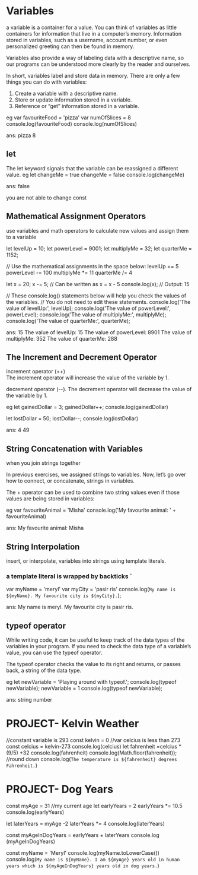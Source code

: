 # Variables

a variable is a container for a value. You can think of variables as little containers for information that live in a computer’s memory. Information stored in variables, such as a username, account number, or even personalized greeting can then be found in memory.

Variables also provide a way of labeling data with a descriptive name, so our programs can be understood more clearly by the reader and ourselves.

In short, variables label and store data in memory. There are only a few things you can do with variables:

1. Create a variable with a descriptive name.
2. Store or update information stored in a variable.
3. Reference or “get” information stored in a variable.

eg
var favouriteFood = 'pizza'
var numOfSlices = 8
console.log(favouriteFood)
console.log(numOfSlices)

ans:
pizza
8

## let

The let keyword signals that the variable can be reassigned a different value.
eg
let changeMe = true
changeMe = false
console.log(changeMe)

ans: false

you are not able to change const

## Mathematical Assignment Operators

use variables and math operators to calculate new values and assign them to a variable

let levelUp = 10;
let powerLevel = 9001;
let multiplyMe = 32;
let quarterMe = 1152;

// Use the mathematical assignments in the space below:
levelUp += 5
powerLevel -= 100
multiplyMe \*= 11
quarterMe /= 4

let x = 20;
x -= 5; // Can be written as x = x - 5
console.log(x); // Output: 15

// These console.log() statements below will help you check the values of the variables.
// You do not need to edit these statements.
console.log('The value of levelUp:', levelUp);
console.log('The value of powerLevel:', powerLevel);
console.log('The value of multiplyMe:', multiplyMe);
console.log('The value of quarterMe:', quarterMe);

ans:
15
The value of levelUp: 15
The value of powerLevel: 8901
The value of multiplyMe: 352
The value of quarterMe: 288

## The Increment and Decrement Operator

increment operator (++)  
The increment operator will increase the value of the variable by 1.

decrement operator (--).
The decrement operator will decrease the value of the variable by 1.

eg
let gainedDollar = 3;
gainedDollar++;
console.log(gainedDollar)

let lostDollar = 50;
lostDollar--;
console.log(lostDollar)

ans:
4
49

## String Concatenation with Variables

when you join strings together

In previous exercises, we assigned strings to variables. Now, let’s go over how to connect, or concatenate, strings in variables.

The + operator can be used to combine two string values even if those values are being stored in variables:

eg
var favouriteAnimal = 'Misha'
console.log('My favourite animal: ' + favouriteAnimal)

ans:
My favourite animal: Misha

## String Interpolation

insert, or interpolate, variables into strings using template literals.

### a template literal is wrapped by backticks `

var myName = 'meryl'
var myCity = 'pasir ris'
console.log(`My name is ${myName}. My favourite city is ${myCity}.`);

ans:
My name is meryl. My favourite city is pasir ris.

## typeof operator

While writing code, it can be useful to keep track of the data types of the variables in your program. If you need to check the data type of a variable’s value, you can use the typeof operator.

The typeof operator checks the value to its right and returns, or passes back, a string of the data type.

eg
let newVariable = 'Playing around with typeof.';
console.log(typeof newVariable);
newVariable = 1
console.log(typeof newVariable);

ans:
string
number

# PROJECT- Kelvin Weather

//constant variable is 293
const kelvin = 0
//var celcius is less than 273
const celcius = kelvin-273
console.log(celcius)
let fahrenheit =celcius \* (9/5) +32
console.log(fahrenheit)
console.log(Math.floor(fahrenheit));
//round down
console.log(`The temperature is ${fahrenheit} degrees Fahrenheit.`)

# PROJECT- Dog Years

const myAge = 31
//my current age
let earlyYears = 2
earlyYears \*= 10.5
console.log(earlyYears)

let laterYears = myAge -2
laterYears \*= 4
console.log(laterYears)

const myAgeInDogYears = earlyYears + laterYears
console.log (myAgeInDogYears)

const myName = 'Meryl'
console.log(myName.toLowerCase())
console.log(`My name is ${myName}. I am ${myAge} years old in human years which is ${myAgeInDogYears} years old in dog years.`)
